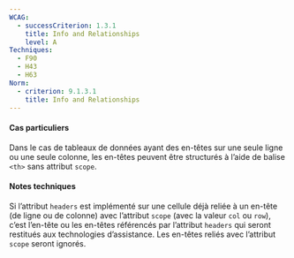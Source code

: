 ```yaml
---
WCAG:
  - successCriterion: 1.3.1
    title: Info and Relationships
    level: A
Techniques:
  - F90
  - H43
  - H63
Norm:
  - criterion: 9.1.3.1
    title: Info and Relationships
---
```


#### Cas particuliers

Dans le cas de tableaux de données ayant des en-têtes sur une seule ligne ou une seule colonne, les en-têtes peuvent être structurés à l’aide de balise `<th>` sans attribut `scope`.

#### Notes techniques

Si l’attribut `headers` est implémenté sur une cellule déjà reliée à un en-tête (de ligne ou de colonne) avec l’attribut `scope` (avec la valeur `col` ou `row`), c’est l’en-tête ou les en-têtes référencés par l’attribut `headers` qui seront restitués aux technologies d’assistance. Les en-têtes reliés avec l’attribut `scope` seront ignorés.
